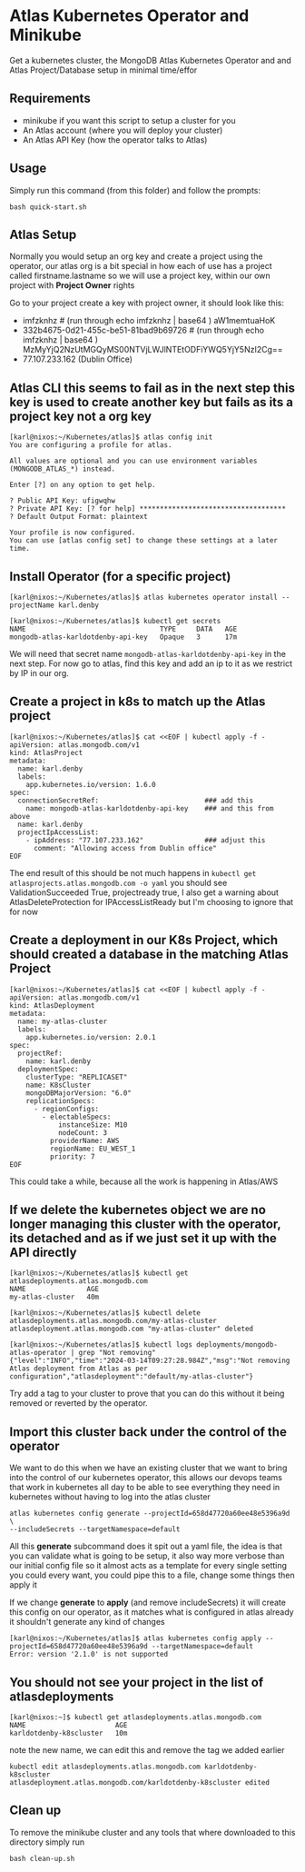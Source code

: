 # Atlas Kubernetes Operator and Minikube

Get a kubernetes cluster, the MongoDB Atlas Kubernetes Operator and and Atlas Project/Database setup in minimal time/effor

## Requirements
- minikube if you want this script to setup a cluster for you
- An Atlas account (where you will deploy your cluster)
- An Atlas API Key (how the operator talks to Atlas)

## Usage
Simply run this command (from this folder) and follow the prompts:
```
bash quick-start.sh
```

## Atlas Setup

Normally you would setup an org key and create a project using the operator, our atlas org is a bit special in how each of use has a project called firstname.lastname so we will use a project key, within our own project with **Project Owner** rights

Go to your project create a key with project owner, it should look like this:
- imfzknhz # (run through echo imfzknhz | base64 ) aW1memtuaHoK
- 332b4675-0d21-455c-be51-81bad9b69726 # (run through echo imfzknhz | base64 ) MzMyYjQ2NzUtMGQyMS00NTVjLWJlNTEtODFiYWQ5YjY5NzI2Cg==
- 77.107.233.162 (Dublin Office)

## Atlas CLI this seems to fail as in the next step this key is used to create another key but fails as its a project key not a org key
```
[karl@nixos:~/Kubernetes/atlas]$ atlas config init
You are configuring a profile for atlas.

All values are optional and you can use environment variables (MONGODB_ATLAS_*) instead.

Enter [?] on any option to get help.

? Public API Key: ufigwqhw
? Private API Key: [? for help] ************************************
? Default Output Format: plaintext

Your profile is now configured.
You can use [atlas config set] to change these settings at a later time.
```

## Install Operator (for a specific project)
```
[karl@nixos:~/Kubernetes/atlas]$ atlas kubernetes operator install --projectName karl.denby

[karl@nixos:~/Kubernetes/atlas]$ kubectl get secrets
NAME                                 TYPE     DATA   AGE
mongodb-atlas-karldotdenby-api-key   Opaque   3      17m
```

We will need that secret name `mongodb-atlas-karldotdenby-api-key` in the next step. For now go to atlas, find this key and add an ip to it as we restrict by IP in our org.

## Create a project in k8s to match up the Atlas project
```
[karl@nixos:~/Kubernetes/atlas]$ cat <<EOF | kubectl apply -f -
apiVersion: atlas.mongodb.com/v1
kind: AtlasProject
metadata:
  name: karl.denby
  labels:
    app.kubernetes.io/version: 1.6.0
spec:
  connectionSecretRef:                          ### add this
    name: mongodb-atlas-karldotdenby-api-key    ### and this from above
  name: karl.denby
  projectIpAccessList:
    - ipAddress: "77.107.233.162"               ### adjust this
      comment: "Allowing access from Dublin office"
EOF
```

The end result of this should be not much happens in `kubectl get atlasprojects.atlas.mongodb.com -o yaml` you should see ValidationSucceeded True, projectready true, I also get a warning about AtlasDeleteProtection for IPAccessListReady but I'm choosing to ignore that for now

## Create a deployment in our K8s Project, which should created a database in the matching Atlas Project
```
[karl@nixos:~/Kubernetes/atlas]$ cat <<EOF | kubectl apply -f -
apiVersion: atlas.mongodb.com/v1
kind: AtlasDeployment
metadata:
  name: my-atlas-cluster
  labels:
    app.kubernetes.io/version: 2.0.1
spec:
  projectRef:
    name: karl.denby
  deploymentSpec:
    clusterType: "REPLICASET"
    name: K8sCluster
    mongoDBMajorVersion: "6.0"
    replicationSpecs:
      - regionConfigs:
        - electableSpecs:
            instanceSize: M10
            nodeCount: 3
          providerName: AWS
          regionName: EU_WEST_1
          priority: 7
EOF
```

This could take a while, because all the work is happening in Atlas/AWS

## If we delete the kubernetes object we are no longer managing this cluster with the operator, its detached and as if we just set it up with the API directly

```
[karl@nixos:~/Kubernetes/atlas]$ kubectl get atlasdeployments.atlas.mongodb.com 
NAME               AGE
my-atlas-cluster   40m

[karl@nixos:~/Kubernetes/atlas]$ kubectl delete atlasdeployments.atlas.mongodb.com/my-atlas-cluster 
atlasdeployment.atlas.mongodb.com "my-atlas-cluster" deleted

[karl@nixos:~/Kubernetes/atlas]$ kubectl logs deployments/mongodb-atlas-operator | grep "Not removing"
{"level":"INFO","time":"2024-03-14T09:27:28.984Z","msg":"Not removing Atlas deployment from Atlas as per configuration","atlasdeployment":"default/my-atlas-cluster"}
```

Try add a tag to your cluster to prove that you can do this without it being removed or reverted by the operator.

## Import this cluster back under the control of the operator 
We want to do this when we have an existing cluster that we want to bring into the control of our kubernetes operator, this allows our devops teams that work in kubernetes all day to be able to see everything they need in kubernetes without having to log into the atlas cluster

```
atlas kubernetes config generate --projectId=658d47720a60ee48e5396a9d \
--includeSecrets --targetNamespace=default
```

All this **generate** subcommand does it spit out a yaml file, the idea is that you can validate what is going to be setup, it also way more verbose than our initial config file so it almost acts as a template for every single setting you could every want, you could pipe this to a file, change some things then apply it

If we change **generate** to **apply** (and remove includeSecrets) it will create this config on our operator, as it matches what is configured in atlas already it shouldn't generate any kind of changes

```
[karl@nixos:~/Kubernetes/atlas]$ atlas kubernetes config apply --projectId=658d47720a60ee48e5396a9d --targetNamespace=default
Error: version '2.1.0' is not supported
```

## You should not see your project in the list of atlasdeployments
```
[karl@nixos:~]$ kubectl get atlasdeployments.atlas.mongodb.com 
NAME                      AGE
karldotdenby-k8scluster   10m
```

note the new name, we can edit this and remove the tag we added earlier
```
kubectl edit atlasdeployments.atlas.mongodb.com karldotdenby-k8scluster
atlasdeployment.atlas.mongodb.com/karldotdenby-k8scluster edited
```

## Clean up
To remove the minikube cluster and any tools that where downloaded to this directory simply run

`bash clean-up.sh`